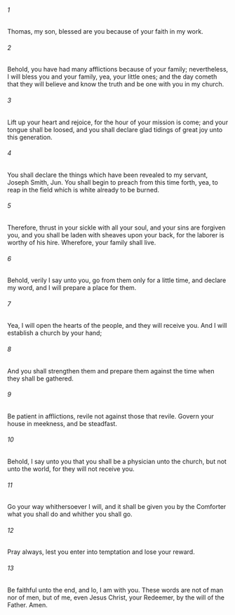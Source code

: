 ###### 1
Thomas, my son, blessed are you because of your faith in my work.

###### 2
Behold, you have had many afflictions because of your family; nevertheless, I will bless you and your family, yea, your little ones; and the day cometh that they will believe and know the truth and be one with you in my church.

###### 3
Lift up your heart and rejoice, for the hour of your mission is come; and your tongue shall be loosed, and you shall declare glad tidings of great joy unto this generation.

###### 4
You shall declare the things which have been revealed to my servant, Joseph Smith, Jun. You shall begin to preach from this time forth, yea, to reap in the field which is white already to be burned.

###### 5
Therefore, thrust in your sickle with all your soul, and your sins are forgiven you, and you shall be laden with sheaves upon your back, for the laborer is worthy of his hire. Wherefore, your family shall live.

###### 6
Behold, verily I say unto you, go from them only for a little time, and declare my word, and I will prepare a place for them.

###### 7
Yea, I will open the hearts of the people, and they will receive you. And I will establish a church by your hand;

###### 8
And you shall strengthen them and prepare them against the time when they shall be gathered.

###### 9
Be patient in afflictions, revile not against those that revile. Govern your house in meekness, and be steadfast.

###### 10
Behold, I say unto you that you shall be a physician unto the church, but not unto the world, for they will not receive you.

###### 11
Go your way whithersoever I will, and it shall be given you by the Comforter what you shall do and whither you shall go.

###### 12
Pray always, lest you enter into temptation and lose your reward.

###### 13
Be faithful unto the end, and lo, I am with you. These words are not of man nor of men, but of me, even Jesus Christ, your Redeemer, by the will of the Father. Amen.

